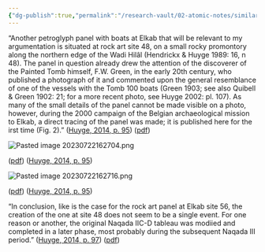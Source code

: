 ```yaml
---
{"dg-publish":true,"permalink":"/research-vault/02-atomic-notes/similarity-between-painted-tomb-100-and-elkab-rock-art-boats/"}
---
```


“Another petroglyph panel with boats at Elkab that will be relevant to my argumentation is situated at rock art site 48, on a small rocky promontory along the northern edge of the Wadi Hilâl (Hendrickx & Huyge 1989: 16, n 48). The panel in question already drew the attention of the discoverer of the Painted Tomb himself, F.W. Green, in the early 20th century, who published a photograph of it and commented upon the general resemblance of one of the vessels with the Tomb 100 boats (Green 1903; see also Quibell & Green 1902: 21; for a more recent photo, see Huyge 2002: pl. 107). As many of the small details of the panel cannot be made visible on a photo, however, during the 2000 campaign of the Belgian archaeological mission to Elkab, a direct tracing of the panel was made; it is published here for the irst time (Fig. 2).” ([Huyge, 2014, p. 95](zotero://select/library/items/EYPX3L9X)) ([pdf](zotero://open-pdf/library/items/CU4GA9NI?page=4&annotation=WLXCHNP2))

![Pasted image 20230722162704.png](/img/user/zz%20Images%20Dump/Pasted%20image%2020230722162704.png)

([pdf](zotero://open-pdf/library/items/CU4GA9NI?page=4&annotation=L5LHIBKZ)) ([Huyge, 2014, p. 95](zotero://select/library/items/EYPX3L9X))

![Pasted image 20230722162716.png](/img/user/zz%20Images%20Dump/Pasted%20image%2020230722162716.png)

([pdf](zotero://open-pdf/library/items/CU4GA9NI?page=4&annotation=ZYFLCTTL)) ([Huyge, 2014, p. 95](zotero://select/library/items/EYPX3L9X))

“In conclusion, like is the case for the rock art panel at Elkab site 56, the creation of the one at site 48 does not seem to be a single event. For one reason or another, the original Naqada IIC-D tableau was modiied and completed in a later phase, most probably during the subsequent Naqada III period.” ([Huyge, 2014, p. 97](zotero://select/library/items/EYPX3L9X)) ([pdf](zotero://open-pdf/library/items/CU4GA9NI?page=6&annotation=HIDXGXXV))